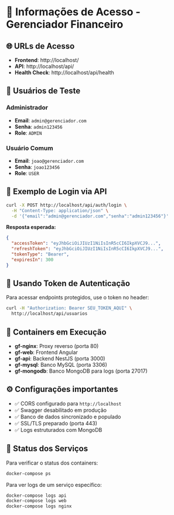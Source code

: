 # 🔑 Informações de Acesso - Gerenciador Financeiro

## 🌐 URLs de Acesso

- **Frontend**: http://localhost/
- **API**: http://localhost/api/
- **Health Check**: http://localhost/api/health

## 👥 Usuários de Teste

### Administrador
- **Email**: `admin@gerenciador.com`
- **Senha**: `admin123456`
- **Role**: `ADMIN`

### Usuário Comum
- **Email**: `joao@gerenciador.com`
- **Senha**: `joao123456`
- **Role**: `USER`

## 📝 Exemplo de Login via API

```bash
curl -X POST http://localhost/api/auth/login \
  -H "Content-Type: application/json" \
  -d '{"email":"admin@gerenciador.com","senha":"admin123456"}'
```

**Resposta esperada:**
```json
{
  "accessToken": "eyJhbGciOiJIUzI1NiIsInR5cCI6IkpXVCJ9...",
  "refreshToken": "eyJhbGciOiJIUzI1NiIsInR5cCI6IkpXVCJ9...",
  "tokenType": "Bearer",
  "expiresIn": 300
}
```

## 🔐 Usando Token de Autenticação

Para acessar endpoints protegidos, use o token no header:

```bash
curl -H "Authorization: Bearer SEU_TOKEN_AQUI" \
  http://localhost/api/usuarios
```

## 🐳 Containers em Execução

- **gf-nginx**: Proxy reverso (porta 80)
- **gf-web**: Frontend Angular
- **gf-api**: Backend NestJS (porta 3000)
- **gf-mysql**: Banco MySQL (porta 3306)
- **gf-mongodb**: Banco MongoDB para logs (porta 27017)

## ⚙️ Configurações importantes

- ✅ CORS configurado para `http://localhost`
- ✅ Swagger desabilitado em produção
- ✅ Banco de dados sincronizado e populado
- ✅ SSL/TLS preparado (porta 443)
- ✅ Logs estruturados com MongoDB

## 🚀 Status dos Serviços

Para verificar o status dos containers:
```bash
docker-compose ps
```

Para ver logs de um serviço específico:
```bash
docker-compose logs api
docker-compose logs web
docker-compose logs nginx
```